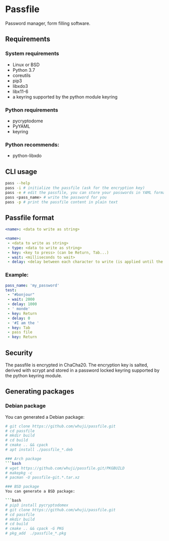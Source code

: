 # Passfile
Password manager, form filling software.

## Requirements

### System requirements
- Linux or BSD
- Python 3.7
- coreutils
- pip3
- libxdo3
- libx11-6
- a keyring supported by the python module keyring

### Python requirements
- pycryptodome
- PyYAML
- keyring

### Python recommends:
- python-libxdo

## CLI usage
```bash
pass --help
pass -i # initialize the passfile (ask for the encryption key)
pass -e # edit the passfile, you can store your passwords in YAML format
pass <pass_name> # write the password for you
pass -p # print the passfile content in plain text
```

## Passfile format
```yaml
<name>: <data to write as string>
```

```yaml
<name>:
 - <data to write as string>
 - type: <data to write as string>
 - key: <key to press> (can be Return, Tab...)
 - wait: <milliseconds to wait>
 - delay: <delay between each character to write (is applied until the next delay change or the end)>
```

### Example: 
```yaml
pass_name: 'my_password'
test:
 - "#bonjour"
 - wait: 2000
 - delay: 1000
 - ' monde'
 - key: Return
 - delay: 0
 - '#I am the '
 - key: Tab
 - pass file
 - key: Return
```

## Security
The passfile is encrypted in ChaCha20.
The encryption key is salted, derived with scrypt and stored in a password locked keyring supported by the python keyring module.

## Generating packages

### Debian package
You can generated a Debian package:

```bash
# git clone https://github.com/whuji/passfile.git
# cd passfile
# mkdir build
# cd build
# cmake .. && cpack
# apt install ./passfile_*.deb

### Arch package
```bash
# wget https://github.com/whuji/passfile.git/PKGBUILD
# makepkg -c
# pacman -U passfile-git.*.tar.xz

### BSD package
You can generate a BSD package:

```bash
# pip3 install pycryptodomex
# git clone https://github.com/whuji/passfile.git
# cd passfile
# mkdir build
# cd build
# cmake .. && cpack -G PKG
# pkg_add  ./passfile_*.pkg
